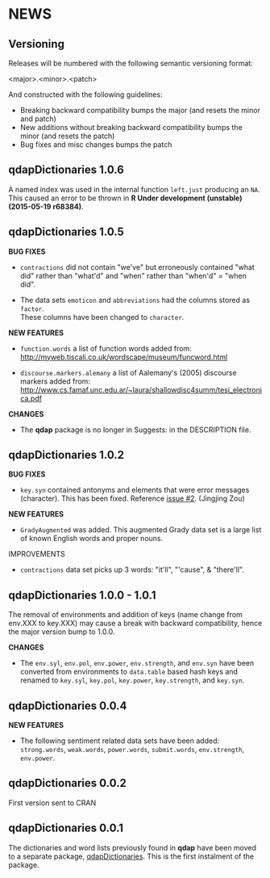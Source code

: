 NEWS 
====

Versioning
----------

Releases will be numbered with the following semantic versioning format:

&lt;major&gt;.&lt;minor&gt;.&lt;patch&gt;

And constructed with the following guidelines:

* Breaking backward compatibility bumps the major (and resets the minor 
  and patch)
* New additions without breaking backward compatibility bumps the minor 
  (and resets the patch)
* Bug fixes and misc changes bumps the patch



qdapDictionaries 1.0.6
----------------------------------------------------------------

A named index was used in the internal function `left.just` producing an `NA`.
This caused an error to be thrown in **R Under development (unstable) (2015-05-19 r68384)**.


qdapDictionaries 1.0.5
----------------------------------------------------------------

**BUG FIXES**

* `contractions` did not contain "we've" but erroneously contained "what did" 
  rather than "what'd" and "when" rather than "when'd" = "when did".

* The data sets `emoticon` and `abbreviations` had the columns stored as `factor`.  
  These columns have been changed to `character`.

**NEW FEATURES**

* `function.words` a list of function words added from: http://myweb.tiscali.co.uk/wordscape/museum/funcword.html

* `discourse.markers.alemany` a list of Aalemany's (2005) discourse markers 
  added from: http://www.cs.famaf.unc.edu.ar/~laura/shallowdisc4summ/tesi_electronica.pdf

**CHANGES**

* The **qdap** package is no longer in Suggests: in the DESCRIPTION file.


qdapDictionaries 1.0.2
----------------------------------------------------------------

**BUG FIXES**

* `key.syn` contained antonyms and elements that were error messages (character).
  This has been fixed.  Reference <a href="https://github.com/trinker/qdapDictionaries/issues/2">issue #2</a>. (Jingjing Zou)

**NEW FEATURES**

* `GradyAugmented` was added.  This augmented Grady data set is a large list of 
 known English words and proper nouns.

IMPROVEMENTS

* `contractions` data set picks up 3 words: "it'll", "'cause", & "there'll".


qdapDictionaries 1.0.0 - 1.0.1
----------------------------------------------------------------

The removal of environments and addition of keys (name change from env.XXX to 
key.XXX) may cause a break with backward compatibility, hence the major version 
bump to 1.0.0.

**CHANGES**

* The `env.syl`, `env.pol`, `env.power`, `env.strength`, and `env.syn` have been 
  converted from environments to `data.table` based hash keys and renamed to 
  `key.syl`, `key.pol`, `key.power`, `key.strength`, and `key.syn`.


qdapDictionaries 0.0.4
----------------------------------------------------------------

**NEW FEATURES**

*  The following sentiment related data sets have been added: `strong.words`, 
  `weak.words`, `power.words`, `submit.words`, `env.strength`, `env.power`.


qdapDictionaries 0.0.2
----------------------------------------------------------------

First version sent to CRAN

qdapDictionaries 0.0.1
----------------------------------------------------------------

The dictionaries and word lists previously found in **qdap** have been moved to a separate package, <a href="https://github.com/trinker/qdapDictionaries" target="_blank">qdapDictionaries</a>.  This is the first instalment of the package.

